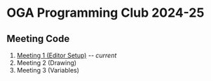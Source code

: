# OGA Programming Club 2024-25

## Meeting Code
1. [Meeting 1 (Editor Setup)](./code/meeting-1/explanation.md) _-- current_
2. Meeting 2 (Drawing)
3. Meeting 3 (Variables)
